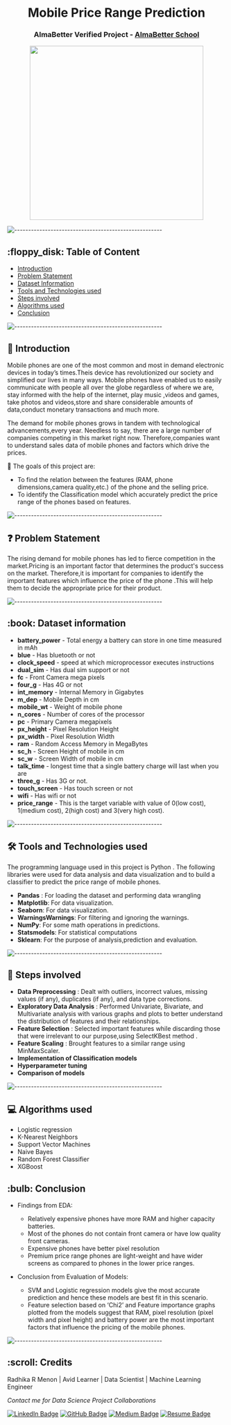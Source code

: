 
<h1 align="center"> Mobile Price Range Prediction
 </h1>

<h3 align="center"> AlmaBetter Verified Project - <a href="https://www.almabetter.com/"> AlmaBetter School </a> </h5>

<p align="center"> 
<img src="https://miro.medium.com/max/687/1*HOeXnYBa03ZIiPFeJUHY1g.png" height="400px">
</p>


<p> </p>

![-----------------------------------------------------](https://raw.githubusercontent.com/andreasbm/readme/master/assets/lines/rainbow.png)

<h2> :floppy_disk: Table of Content</h2>

 
  * [Introduction](#Introduction)
  * [Problem Statement](#Problem-Statement)
  * [Dataset Information](#dataset-information)
  * [Tools and Technologies used](#tools-and-technologies-used)
  * [Steps involved](#Steps-involved)
  * [Algorithms used](#Algorithms-used)
  * [Conclusion](#Conclusion)


![-----------------------------------------------------](https://raw.githubusercontent.com/andreasbm/readme/master/assets/lines/rainbow.png)


<h2> 📄 Introduction</h2>

Mobile phones are one of the most common and most in demand electronic devices in today’s times.Theis device has revolutionized our society and simplified our lives in many ways. Mobile phones have enabled us to easily communicate with people all over the globe regardless of where we are, stay informed with the help of the internet, play music ,videos and games, take photos and videos,store and share considerable amounts of data,conduct monetary transactions and much more.

The demand for mobile phones grows in tandem with technological advancements,every year. Needless to say, there are a large number of companies competing in this market right now. Therefore,companies want to understand sales data of mobile phones and factors which drive the prices.

🎯 The goals of this project are:
* To find the relation between the features (RAM, phone dimensions,camera quality,etc.) of the phone and the selling price.
* To identify the Classification  model which accurately predict the price range of the phones based on features.



![-----------------------------------------------------](https://raw.githubusercontent.com/andreasbm/readme/master/assets/lines/rainbow.png)


<h2> ❓ Problem Statement</h2>

The rising demand for mobile phones has led to fierce competition in the market.Pricing is an important factor that determines the product's success on the market. Therefore,it is important for companies to identify the important features which influence the price of the phone  .This will help them to decide the appropriate price for their product.



![-----------------------------------------------------](https://raw.githubusercontent.com/andreasbm/readme/master/assets/lines/rainbow.png)


<h2> :book: Dataset information </h2>

* **battery_power** - Total energy a battery can store in one time measured in mAh
* **blue** - Has bluetooth or not
* **clock_speed** - speed at which microprocessor executes instructions
* **dual_sim** - Has dual sim support or not
* **fc** - Front Camera mega pixels
* **four_g** - Has 4G or not
* **int_memory** - Internal Memory in Gigabytes
* **m_dep** - Mobile Depth in cm
* **mobile_wt** - Weight of mobile phone
* **n_cores** - Number of cores of the  processor
* **pc** - Primary Camera megapixels
* **px_height** - Pixel Resolution Height
* **px_width** - Pixel Resolution Width
* **ram** - Random Access Memory in MegaBytes
* **sc_h** - Screen Height of mobile in cm
* **sc_w** - Screen Width of mobile in cm
* **talk_time** - longest time that a single battery charge will last when you are
* **three_g** - Has 3G or not.
* **touch_screen** - Has touch screen or not
* **wifi** - Has wifi or not
* **price_range** - This is the target variable with value of 0(low cost), 1(medium cost), 2(high cost) and 3(very high cost).


![-----------------------------------------------------](https://raw.githubusercontent.com/andreasbm/readme/master/assets/lines/rainbow.png)

<h2>🛠️ Tools and Technologies used </h2>


The programming language used in this project is Python . The following libraries were used for data analysis and data visualization and to build a classifier to predict the price range of mobile phones.

* **Pandas** :  For loading the dataset and performing data wrangling
* **Matplotlib**: For  data visualization.
* **Seaborn**: For data visualization.
* **WarningsWarnings**: For filtering and ignoring the warnings.
* **NumPy**: For some math operations in predictions.
* **Statsmodels**: For statistical computations
* **Sklearn**:  For the purpose of analysis,prediction and evaluation.

![-----------------------------------------------------](https://raw.githubusercontent.com/andreasbm/readme/master/assets/lines/rainbow.png)

<h2> 📑 Steps involved </h2>

* **Data Preprocessing** :  Dealt with outliers, incorrect values, missing values (if any), duplicates (if any), and data type corrections. 
* **Exploratory Data Analysis** : Performed Univariate, Bivariate, and Multivariate analysis with various graphs and plots to better understand the distribution of features and their relationships.
* **Feature Selection** :  Selected important features while discarding those that were irrelevant to our purpose,using SelectKBest  method .
* **Feature Scaling** : Brought  features to a similar range using MinMaxScaler.
* **Implementation of Classification models** 
* **Hyperparameter tuning** 
* **Comparison of models**

![-----------------------------------------------------](https://raw.githubusercontent.com/andreasbm/readme/master/assets/lines/rainbow.png)


<h2>💻 Algorithms used</h2>

* Logistic regression
* K-Nearest Neighbors
* Support Vector Machines
* Naive Bayes
* Random Forest Classifier
* XGBoost

<h2> :bulb: Conclusion</h2>

* Findings from EDA:

  *  Relatively expensive phones have more RAM and higher capacity batteries.
  *  Most of the phones do not contain front camera or have low quality front cameras.
  *  Expensive phones have better pixel resolution
  *  Premium price range phones are light-weight and have wider screens as compared to phones in the lower price ranges.

* Conclusion from Evaluation of Models:

  *  SVM and Logistic regression models  give the most accurate prediction  and hence these models are best fit in this scenario.
  *  Feature selection based on ‘Chi2’ and Feature importance graphs plotted from the models suggest that RAM, pixel resolution (pixel width and pixel height) and battery power are the most important factors that influence the pricing of the mobile phones.

![-----------------------------------------------------](https://raw.githubusercontent.com/andreasbm/readme/master/assets/lines/rainbow.png)

<!-- CREDITS -->
<h2 id="credits"> :scroll: Credits</h2>

Radhika R Menon | Avid Learner | Data Scientist | Machine Learning Engineer 

<p> <i> Contact me for Data Science Project Collaborations</i></p>


[![LinkedIn Badge](https://img.shields.io/badge/LinkedIn-0077B5?style=for-the-badge&logo=linkedin&logoColor=white)](https://www.linkedin.com/in/radhikarm/)
[![GitHub Badge](https://img.shields.io/badge/GitHub-100000?style=for-the-badge&logo=github&logoColor=white)](https://github.com/RadhikaRM)
[![Medium Badge](https://img.shields.io/badge/Medium-1DA1F2?style=for-the-badge&logo=medium&logoColor=white)](https://medium.com/@RadhikaRM)
[![Resume Badge](https://img.shields.io/badge/resume-0077B5?style=for-the-badge&logo=resume&logoColor=white)](https://drive.google.com/file/d/14T4AXWQuUIyIj6KgA4AIrXPckgqXPAQ8/view?usp=sharing)




